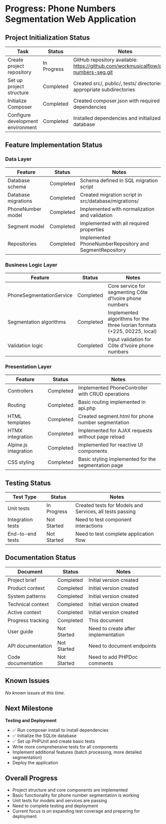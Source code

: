# Progress: Phone Numbers Segmentation Web Application

## Project Initialization Status

| Task                              | Status      | Notes                                                                                 |
| --------------------------------- | ----------- | ------------------------------------------------------------------------------------- |
| Create project repository         | In Progress | GitHub repository available: https://github.com/workmusicalflow/phone-numbers-seg.git |
| Set up project structure          | Completed   | Created src/, public/, tests/ directories with appropriate subdirectories             |
| Initialize Composer               | Completed   | Created composer.json with required dependencies                                      |
| Configure development environment | Completed   | Installed dependencies and initialized the database                                   |

## Feature Implementation Status

### Data Layer

| Feature             | Status    | Notes                                                   |
| ------------------- | --------- | ------------------------------------------------------- |
| Database schema     | Completed | Schema defined in SQL migration script                  |
| Database migrations | Completed | Created migration script in src/database/migrations/    |
| PhoneNumber model   | Completed | Implemented with normalization and validation           |
| Segment model       | Completed | Implemented with all required properties                |
| Repositories        | Completed | Implemented PhoneNumberRepository and SegmentRepository |

### Business Logic Layer

| Feature                  | Status    | Notes                                                                     |
| ------------------------ | --------- | ------------------------------------------------------------------------- |
| PhoneSegmentationService | Completed | Core service for segmenting Côte d'Ivoire phone numbers                   |
| Segmentation algorithms  | Completed | Implemented algorithms for the three Ivorian formats (+225, 00225, local) |
| Validation logic         | Completed | Input validation for Côte d'Ivoire phone numbers                          |

### Presentation Layer

| Feature               | Status    | Notes                                               |
| --------------------- | --------- | --------------------------------------------------- |
| Controllers           | Completed | Implemented PhoneController with CRUD operations    |
| Routing               | Completed | Basic routing implemented in api.php                |
| HTML templates        | Completed | Created segment.html for phone number segmentation  |
| HTMX integration      | Completed | Implemented for AJAX requests without page reload   |
| Alpine.js integration | Completed | Implemented for reactive UI components              |
| CSS styling           | Completed | Basic styling implemented for the segmentation page |

## Testing Status

| Test Type         | Status      | Notes                                                    |
| ----------------- | ----------- | -------------------------------------------------------- |
| Unit tests        | In Progress | Created tests for Models and Services, all tests passing |
| Integration tests | Not Started | Need to test component interactions                      |
| End-to-end tests  | Not Started | Need to test complete application flow                   |

## Documentation Status

| Document           | Status      | Notes                               |
| ------------------ | ----------- | ----------------------------------- |
| Project brief      | Completed   | Initial version created             |
| Product context    | Completed   | Initial version created             |
| System patterns    | Completed   | Initial version created             |
| Technical context  | Completed   | Initial version created             |
| Active context     | Completed   | Initial version created             |
| Progress tracking  | Completed   | This document                       |
| User guide         | Not Started | Need to create after implementation |
| API documentation  | Not Started | Need to document endpoints          |
| Code documentation | Not Started | Need to add PHPDoc comments         |

## Known Issues

_No known issues at this time._

## Next Milestone

**Testing and Deployment**

- ✅ Run composer install to install dependencies
- ✅ Initialize the SQLite database
- ✅ Set up PHPUnit and create basic tests
- Write more comprehensive tests for all components
- Implement additional features (batch processing, more detailed segmentation)
- Deploy the application

## Overall Progress

- Project structure and core components are implemented
- Basic functionality for phone number segmentation is working
- Unit tests for models and services are passing
- Need to complete testing and deployment
- Current focus is on expanding test coverage and preparing for deployment
